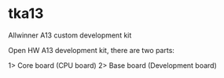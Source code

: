 # tka13
Allwinner A13 custom development kit

Open HW A13 development kit, there are two parts:

1> Core board (CPU board)
2> Base board (Development board)

